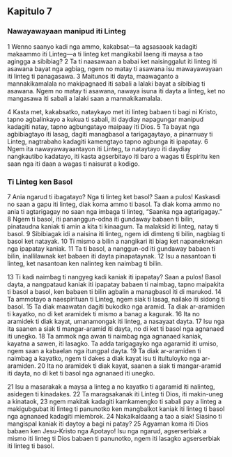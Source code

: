 Kapitulo 7
----------

### Nawayawayaan manipud iti Linteg

1 Wenno saanyo kadi nga ammo, kakabsat—ta agsasaoak kadagiti makaammo iti Linteg—a ti linteg ket mangikabil laeng iti maysa a tao agingga a sibibiag?
2 Ta ti naasawaan a babai ket naisinggalut iti linteg iti asawana bayat nga agbiag, ngem no matay ti asawana isu mawayawayaan iti linteg ti panagasawa.
3 Maitunos iti dayta, maawaganto a mannakikamalala no makipagnaed iti sabali a lalaki bayat a sibibiag ti asawana. Ngem no matay ti asawana, nawaya isuna iti dayta a linteg, ket no mangasawa iti sabali a lalaki saan a mannakikamalala.

4 Kasta met, kakabsatko, nataykayo met iti linteg babaen ti bagi ni Kristo, tapno agbalinkayo a kukua ti sabali, iti daydiay napagungar manipud kadagiti natay, tapno agbungatayo maipaay iti Dios.
5 Ta bayat nga agbibiagtayo iti lasag, dagiti managbasol a tarigagaytayo, a pinarnuay ti Linteg, nagtrabaho kadagiti kamengtayo tapno agbunga iti ipapatay.
6 Ngem ita nawayawayaantayon iti Linteg, ta nataytayo iti daydiay nangkautibo kadatayo, iti kasta agserbitayo iti baro a wagas ti Espiritu ken saan nga iti daan a wagas ti naisurat a kodigo.

### Ti Linteg ken Basol

7 Ania ngarud ti ibagatayo? Nga ti linteg ket basol? Saan a pulos! Kaskasdi no saan a gapu iti linteg, diak koma ammo ti basol. Ta diak koma ammo no ania ti agtarigagay no saan nga imbaga ti linteg, “Saanka nga agtarigagay.”
8 Ngem ti basol, iti pananggun-odna iti gundaway babaen ti bilin, pinataudna kaniak ti amin a kita ti kinaagum. Ta malaksid iti linteg, natay ti basol.
9 Sibibiagak idi a naisina iti linteg, ngem idi dimteng ti bilin, nagbiag ti basol ket natayak.
10 Ti mismo a bilin a nangikari iti biag ket napaneknekan nga ipapatay kaniak.
11 Ta ti basol, a nanggun-od iti gundaway babaen ti bilin, inallilawnak ket babaen iti dayta pinapataynak.
12 Isu a nasantoan ti linteg, ket nasantoan ken nalinteg ken naimbag ti bilin.

13 Ti kadi naimbag ti nangyeg kadi kaniak iti ipapatay? Saan a pulos! Basol dayta, a nangpataud kaniak iti ipapatay babaen ti naimbag, tapno maipakita ti basol a basol, ken babaen ti bilin agbalin a managbasol iti di marukod.
14 Ta ammotayo a naespirituan ti Linteg, ngem siak ti lasag, nailako iti sidong ti basol.
15 Ta diak maawatan dagiti bukodko nga aramid. Ta diak ar-aramiden ti kayatko, no di ket aramidek ti mismo a banag a kagurak.
16 Ita no aramidek ti diak kayat, umanamongak iti linteg, a nasayaat dayta.
17 Isu nga ita saanen a siak ti mangar-aramid iti dayta, no di ket ti basol nga agnanaed iti unegko.
18 Ta ammok nga awan ti naimbag nga agnanaed kaniak, kayatna a sawen, iti lasagko. Ta adda tarigagayko nga agaramid iti umiso, ngem saan a kabaelan nga itungpal dayta.
19 Ta diak ar-aramiden ti naimbag a kayatko, ngem ti dakes a diak kayat isu ti itultuloyko nga ar-aramiden.
20 Ita no aramidek ti diak kayat, saanen a siak ti mangar-aramid iti dayta, no di ket ti basol nga agnanaed iti unegko.

21 Isu a masarakak a maysa a linteg a no kayatko ti agaramid iti nalinteg, asidegen ti kinadakes.
22 Ta maragsakanak iti Linteg ti Dios, iti makin-uneg a kinataok,
23 ngem makitak kadagiti kamkamengko ti sabali pay a linteg a makigubgubat iti linteg ti panunotko ken mangbalkot kaniak iti linteg ti basol nga agnanaed kadagiti miembrok.
24 Nakalkaldaang a tao a siak! Siasino ti mangispal kaniak iti daytoy a bagi ni patay? 25 Agyaman koma iti Dios babaen ken Jesu-Kristo nga Apotayo! Isu nga ngarud, agserserbiak a mismo iti linteg ti Dios babaen ti panunotko, ngem iti lasagko agserserbiak iti linteg ti basol.
